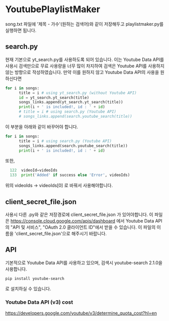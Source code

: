 # YoutubePlaylistMaker

song.txt 파일에 '제목 - 가수'(원하는 검색어)와 같이 저장해두고 playlistmaker.py를 실행하면 됩니다.

## search.py
현재 기본으로 yt_search.py를 사용하도록 되어 있습니다.
이는 Youtube Data API를 사용시 검색만으로 무료 사용량을 너무 많이 차지하여 검색은 Youtube API를 사용하지 않는 방향으로 작성하였습니다.
만약 이를 원하지 않고 Youtube Data API의 사용을 원하신다면 
  ```python
  for i in songs:
        title = i # using yt_search.py (without Youtube API)
        id = yt_search.yt_search(title)
        songs_links.append(yt_search.yt_search(title))
        print(i + ' is included!, id : ' + id)
        # title = i # using search.py (Youtube API)
        # songs_links.append(search.youtube_search(title))
  ```      
이 부분을 아래와 같이 바꾸어야 합니다.      
  
  ```python
  for i in songs:
        title = i # using search.py (Youtube API)
        songs_links.append(search.youtube_search(title))
        print(i + ' is included!, id : ' + id)
   ```
 또한,
 ```python
   122  videoId=videoIds
   133  print('Added' if success else 'Error', videoIds)
 ```
 위의 videoIds -> videoIds[0] 로 바꿔서 사용해야합니다.

## client_secret_file.json
 사용시 다른 .py와 같은 저장경로에 client_secret_file.json 가 있어야합니다. 
 이 파일은 https://console.cloud.google.com/apis/dashboard 에서 Youtube Data API의 "API 및 서비스", "OAuth 2.0 클라이언트 ID"에서 받을 수 있습니다.
 이 파일의 이름을 'client_secret_file.json'으로 해주시기 바랍니다.

## API 
기본적으로 Youtube Data API를 사용하고 있으며, 검색시 youtube-search 2.1.0을 사용합니다.
```
pip install youtube-search
```
로 설치하실 수 있습니다.

### Youtube Data API (v3) cost
https://developers.google.com/youtube/v3/determine_quota_cost?hl=en
